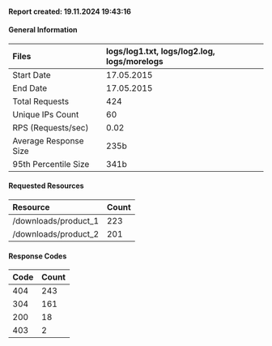 #### Report created: 19.11.2024 19:43:16

#### General Information

| Files | logs/log1.txt, logs/log2.log, logs/morelogs |
|:---|:---|
| Start Date | 17.05.2015 |
| End Date | 17.05.2015 |
| Total Requests | 424 |
| Unique IPs Count | 60 |
| RPS (Requests/sec) | 0.02 |
| Average Response Size | 235b |
| 95th Percentile Size | 341b |

#### Requested Resources

| Resource | Count |
|:---|:---|
| /downloads/product_1 | 223 |
| /downloads/product_2 | 201 |

#### Response Codes

| Code | Count |
|:---|:---|
| 404 | 243 |
| 304 | 161 |
| 200 | 18 |
| 403 | 2 |

